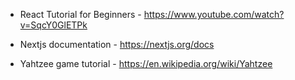 - React Tutorial for Beginners - https://www.youtube.com/watch?v=SqcY0GlETPk

- Nextjs documentation - https://nextjs.org/docs

- Yahtzee game tutorial - https://en.wikipedia.org/wiki/Yahtzee
